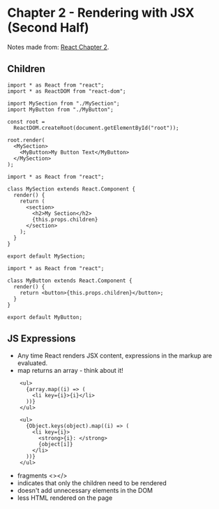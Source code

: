 # Chapter 2 - Rendering with JSX (Second Half)

Notes made from: [React Chapter 2](https://learning.oreilly.com/library/view/react-and-react/9781803231280/B18316_02_ePub.xhtml).

## Children

```
import * as React from "react";
import * as ReactDOM from "react-dom";

import MySection from "./MySection";
import MyButton from "./MyButton";

const root =
  ReactDOM.createRoot(document.getElementById("root"));

root.render(
  <MySection>
    <MyButton>My Button Text</MyButton>
  </MySection>
);
```

```
import * as React from "react";

class MySection extends React.Component {
  render() {
    return (
      <section>
        <h2>My Section</h2>
        {this.props.children}
      </section>
    );
  }
}

export default MySection;
```

```
import * as React from "react";

class MyButton extends React.Component {
  render() {
    return <button>{this.props.children}</button>;
  }
}

export default MyButton;
```

## JS Expressions

- Any time React renders JSX content, expressions in the markup are evaluated.
- map returns an array - think about it!

```
    <ul>
      {array.map((i) => (
        <li key={i}>{i}</li>
      ))}
    </ul>

    <ul>
      {Object.keys(object).map((i) => (
        <li key={i}>
          <strong>{i}: </strong>
          {object[i]}
        </li>
      ))}
    </ul>
```

- fragments <></>
- indicates that only the children need to be rendered
- doesn't add unnecessary elements in the DOM
- less HTML rendered on the page
